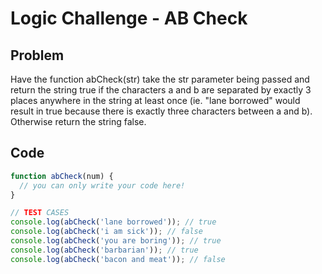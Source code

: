 # Logic Challenge - AB Check

## Problem

Have the function abCheck(str) take the str parameter being passed and return the string true if the characters a and b are separated by exactly 3 places anywhere in the string at least once (ie. "lane borrowed" would result in true because there is exactly three characters between a and b). Otherwise return the string false.

## Code

```JavaScript
function abCheck(num) {
  // you can only write your code here!
}

// TEST CASES
console.log(abCheck('lane borrowed')); // true
console.log(abCheck('i am sick')); // false
console.log(abCheck('you are boring')); // true
console.log(abCheck('barbarian')); // true
console.log(abCheck('bacon and meat')); // false
```
